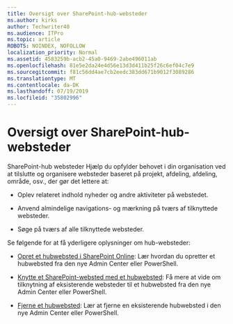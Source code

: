 ```yaml
---
title: Oversigt over SharePoint-hub-websteder
ms.author: kirks
author: Techwriter40
ms.audience: ITPro
ms.topic: article
ROBOTS: NOINDEX, NOFOLLOW
localization_priority: Normal
ms.assetid: 4583259b-acb2-45a0-9469-2abe496011ab
ms.openlocfilehash: 81e5e2da24e4d56e13d3d411b25f26c6ef04c7e9
ms.sourcegitcommit: f81c56dd4ae7cb2eedc383dd671b9012f3089286
ms.translationtype: MT
ms.contentlocale: da-DK
ms.lasthandoff: 07/19/2019
ms.locfileid: "35802996"
---
```

# <a name="sharepoint-hub-sites-overview"></a>Oversigt over SharePoint-hub-websteder

SharePoint-hub websteder Hjælp du opfylder behovet i din organisation ved at tilslutte og organisere websteder baseret på projekt, afdeling, afdeling, område, osv., der gør det lettere at:

- Oplev relateret indhold nyheder og andre aktiviteter på webstedet.

- Anvend almindelige navigations- og mærkning på tværs af tilknyttede websteder. 

- Søge på tværs af alle tilknyttede websteder.

Se følgende for at få yderligere oplysninger om hub-websteder:
- [Opret et hubwebsted i SharePoint Online](https://docs.microsoft.com/sharepoint/create-hub-site): Lær hvordan du opretter et hubwebsted fra den nye Admin Center eller PowerShell.

- [Knytte et SharePoint-websted med et hubwebsted](https://support.office.com/article/associate-a-sharepoint-site-with-a-hub-site-ae0009fd-af04-4d3d-917d-88edb43efc05): Få mere at vide om tilknytning af eksisterende websteder til et hubwebsted fra den nye Admin Center eller PowerShell.

- [Fjerne et hubwebsted](https://docs.microsoft.com/sharepoint/remove-hub-site): Lær at fjerne en eksisterende hubwebsted i den nye Admin Center eller PowerShell.

